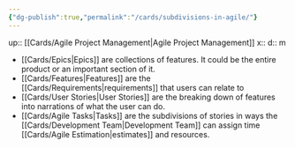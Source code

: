 ```yaml
---
{"dg-publish":true,"permalink":"/cards/subdivisions-in-agile/"}
---
```


up:: [[Cards/Agile Project Management\|Agile Project Management]] 
x:: 
d:: m

- [[Cards/Epics\|Epics]] are collections of features. It could be the entire product or an important section of it.
- [[Cards/Features\|Features]] are the [[Cards/Requirements\|requirements]] that users can relate to
- [[Cards/User Stories\|User Stories]] are the breaking down of features into narrations of what the user can do. 
- [[Cards/Agile Tasks\|Tasks]] are the subdivisions of stories in ways the [[Cards/Development Team\|Development Team]] can assign time [[Cards/Agile Estimation\|estimates]] and resources. 